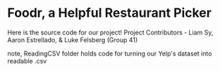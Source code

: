 # Foodr, a Helpful Restaurant Picker

Here is the source code for our project!
Project Contributors - Liam Sy, Aaron Estrellado, & Luke Felsberg (Group 41)

note, ReadingCSV folder holds code for turning our Yelp's dataset into readable .csv
